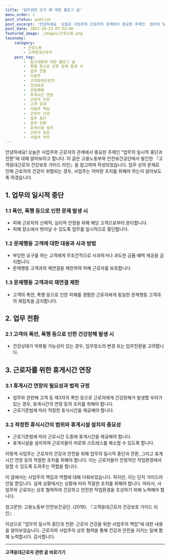 ```yaml
---
title: '업무관련 조치 에 대한 블로그 글'
menu_order: 1
post_status: publish
post_excerpt: '안녕하세요  오늘은 사업주와 근로자의 관계에서 중요한 주제인  업무의 일시적 중단과 전환 에 대해 알아보려고 합니다. 이 글은 고용노동부와 안전보건공단에서 발간한  고객응대근로자 건강보호 가이드 라인 을 참고하여 작성되었습니다. 업무 상의 문제로 인해 근로자의 건강이 위협되는 경우, 사업주는 어떠한 조치를 취해야 하는지 알아보도록 하겠습니다.'
post_date: 2023-10-23 07:53:46
featured_image: _images/근로노동.png
taxonomy:
    category:
        - 근로노동
        - 고객응대근로자
    post_tag:
        -  참고내용에 대한 블로그 글
        -  폭행 등으로 인한 문제 발생 시
        -  업무 전환
        -  사업주
        -  고객응대근로자
        -  건강보호
        -  산업재해
        -  휴게시간 연장
        -  근로자 안전
        -  고객 응대
        -  사업주 책임
        -  근로자 건강
        -  업무 중단
        -  업무 전환
        -  휴게시설 설치
        -  근로자 보호
        -  사업주 의무
---
```



안녕하세요! 오늘은 사업주와 근로자의 관계에서 중요한 주제인 "업무의 일시적 중단과 전환"에 대해 알아보려고 합니다. 이 글은 고용노동부와 안전보건공단에서 발간한 『고객응대근로자 건강보호 가이드 라인』을 참고하여 작성되었습니다. 업무 상의 문제로 인해 근로자의 건강이 위협되는 경우, 사업주는 어떠한 조치를 취해야 하는지 알아보도록 하겠습니다.

## 1. 업무의 일시적 중단
### 1.1 폭언, 폭행 등으로 인한 문제 발생 시
- 피해 근로자의 신체적, 심리적 안정을 위해 해당 고객으로부터 분리합니다.
- 피해 장소에서 벗어날 수 있도록 업무를 일시적으로 중단합니다.

### 1.2 문제행동 고객에 대한 대응과 사과 방법
- 부당한 요구를 하는 고객에게 무조건적으로 사과하거나 과도한 금품·혜택 제공을 금지합니다.
- 문제행동 고객과의 재연결을 제한하여 피해 근로자를 보호합니다.

### 1.3 문제행동 고객과의 재연결 제한
- 고객의 폭언, 폭행 등으로 인한 피해를 경험한 근로자에게 동일한 문제행동 고객과의 재접촉을 금지합니다.

## 2. 업무 전환
### 2.1 고객의 폭언, 폭행 등으로 인한 건강장해 발생 시
- 건강상태가 악화될 가능성이 있는 경우, 업무장소의 변경 또는 업무전환을 고려합니다.

## 3. 근로자를 위한 휴게시간 연장
### 3.1 휴게시간 연장의 필요성과 법적 규정
- 업무와 관련해 고객 등 제3자의 폭언 등으로 근로자에게 건강장해가 발생할 우려가 있는 경우, 휴게시간의 연장 등의 조치를 취해야 합니다.
- 근로기준법에 따라 적정한 휴식시간을 제공해야 합니다.

### 3.2 적정한 휴식시간의 범위와 휴게시설 설치의 중요성
- 근로기준법에 따라 근로시간 도중에 휴게시간을 제공해야 합니다.
- 휴게시설을 설치하여 근로자들이 피로와 스트레스를 해소할 수 있도록 합니다.

이렇게 사업주는 근로자의 건강과 안전을 위해 업무의 일시적 중단과 전환, 그리고 휴게시간 연장 등의 적절한 조치를 취해야 합니다. 이는 근로자들이 안정적인 작업환경에서 일할 수 있도록 도와주는 역할을 합니다.

이 글에서는 사업주의 책임과 역할에 대해 다뤄보았습니다. 하지만, 이는 단지 가이드라인일 뿐입니다. 실제 상황에서는 상황에 따라 적절한 조치를 취해야 합니다. 따라서, 사업주와 근로자는 상호 협력하여 건강하고 안전한 작업환경을 조성하기 위해 노력해야 합니다.

참고문헌: 고용노동부·안전보건공단. (2019). 『고객응대근로자 건강보호 가이드 라인』.

이상으로 "업무의 일시적 중단과 전환: 근로자 건강을 위한 사업주의 책임"에 대한 내용을 알아보았습니다. 근로자와 사업주의 상호 협력을 통해 건강과 안전을 지키는 일에 함께 노력합시다. 감사합니다.
<!-- wp:separator -->
<hr class="wp-block-separator has-alpha-channel-opacity"/>
<!-- /wp:separator -->

<!-- wp:group {"backgroundColor":"base","layout":{"type":"constrained"}} -->
<div class="wp-block-group has-base-background-color has-background"><!-- wp:paragraph {"align":"center","fontSize":"medium"} -->
<p class="has-text-align-center has-large-font-size"><strong>고객응대근로자 관련 글 바로가기</strong></p>
<!-- /wp:paragraph -->


<!-- wp:latest-posts {"categories":[{"id":9570,"count":19,"description":"","link":"https://uknowlaw.com/category/%ea%b3%a0%ea%b0%9d%ec%9d%91%eb%8c%80%ea%b7%bc%eb%a1%9c%ec%9e%90/","name":"고객응대근로자","slug":"고객응대근로자","taxonomy":"category","parent":0,"meta":[],"_links":{"self":[{"href":"https://uknowlaw.com/wp-json/wp/v2/categories/9570"}],"collection":[{"href":"https://uknowlaw.com/wp-json/wp/v2/categories"}],"about":[{"href":"https://uknowlaw.com/wp-json/wp/v2/taxonomies/category"}],"wp:post_type":[{"href":"https://uknowlaw.com/wp-json/wp/v2/posts?categories=9570"}],"curies":[{"name":"wp","href":"https://api.w.org/{rel}","templated":true}]}}],"postsToShow":100,"excerptLength":28,"postLayout":"grid","columns":2,"featuredImageAlign":"left","featuredImageSizeSlug":"large","fontSize":18px} /--></div>
<!-- /wp:group -->